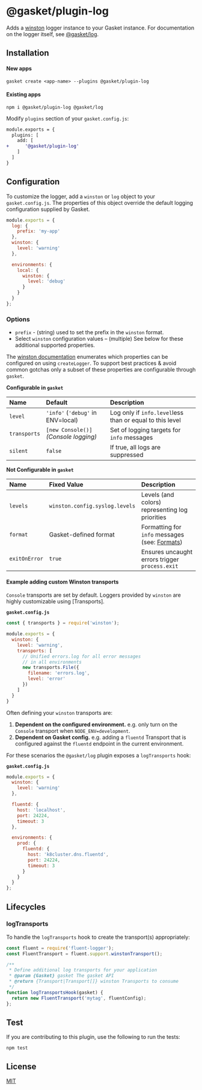 # @gasket/plugin-log

Adds a [winston] logger instance to your Gasket instance. For documentation on
the logger itself, see [@gasket/log].

## Installation

#### New apps

```
gasket create <app-name> --plugins @gasket/plugin-log
```

#### Existing apps

```
npm i @gasket/plugin-log @gasket/log
```

Modify `plugins` section of your `gasket.config.js`:

```diff
module.exports = {
  plugins: [
    add: [
+      '@gasket/plugin-log'
    ]
  ]
}
```

## Configuration

To customize the logger, add a `winston` or `log` object to your
`gasket.config.js`. The properties of this object override the default logging
configuration supplied by Gasket.

```js
module.exports = {
  log: {
    prefix: 'my-app'
  },
  winston: {
    level: 'warning'
  },

  environments: {
    local: {
      winston: {
        level: 'debug'
      }
    }
  }
};
```

### Options

- `prefix` - (string) used to set the prefix in the `winston` format.
- Select `winston` configuration values – (multiple) See below for these
  additional supported properties.

The [winston documentation] enumerates which properties can be configured on
using `createLogger`. To support best practices & avoid common gotchas only a
subset of these properties are configurable through `gasket`.

**Configurable in `gasket`**

| Name         | Default                               | Description                                              |
|:-------------|:--------------------------------------|:---------------------------------------------------------|
| `level`      | `'info'` (`'debug'` in ENV=local)     | Log only if `info.level`less than or equal to this level |
| `transports` | `[new Console()]` _(Console logging)_ | Set of logging targets for `info` messages               |
| `silent`     | `false`                               | If true, all logs are suppressed                         |

**Not Configurable in `gasket`**

| Name          | Fixed Value                    | Description                                     |
|:--------------|:-------------------------------|:------------------------------------------------|
| `levels`      | `winston.config.syslog.levels` | Levels (and colors) representing log priorities |
| `format`      | Gasket-defined format          | Formatting for `info` messages (see: [Formats]) |
| `exitOnError` | `true`                         | Ensures uncaught errors trigger `process.exit`  |

#### Example adding custom Winston transports

`Console` transports are set by default. Loggers provided by `winston` are
highly customizable using [Transports].

**`gasket.config.js`**

```js
const { transports } = require('winston');

module.exports = {
  winston: {
    level: 'warning',
    transports: [
      // Unified errors.log for all error messages
      // in all environments
      new transports.File({
        filename: 'errors.log',
        level: 'error'
      })
    ]
  }
}
```

Often defining your `winston` transports are:

1. **Dependent on the configured environment.** e.g. only turn on the `Console`
   transport when `NODE_ENV=development`.
2. **Dependent on Gasket config.** e.g. adding a `fluentd` Transport that is
   configured against the `fluentd` endpoint in the current environment.

For these scenarios the `@gasket/log` plugin exposes a `logTransports` hook:

**`gasket.config.js`**

```js
module.exports = {
  winston: {
    level: 'warning'
  },

  fluentd: {
    host: 'localhost',
    port: 24224,
    timeout: 3
  },

  environments: {
    prod: {
      fluentd: {
        host: 'k8cluster.dns.fluentd',
        port: 24224,
        timeout: 3
      }
    }
  }
};
```

## Lifecycles

### logTransports

To handle the `logTransports` hook to create the transport(s) appropriately:

```js
const fluent = require('fluent-logger');
const FluentTransport = fluent.support.winstonTransport();

/**
 * Define additional log transports for your application
 * @param {Gasket} gasket The gasket API
 * @return {Transport|Transport[]} winston Transports to consume
 */
function logTransportsHook(gasket) {
  return new FluentTransport('mytag', fluentConfig);
};
```

## Test

If you are contributing to this plugin, use the following to run the tests:

```shell
npm test
```

## License

[MIT](./LICENSE.md)

<!-- LINKS -->

[winston]: https://github.com/winstonjs/winston
[winston documentation]: https://github.com/winstonjs/winston#creating-your-own-logger
[@gasket/log]: /packages/gasket-log/README.md
[Formats]: https://github.com/winstonjs/winston#formats

